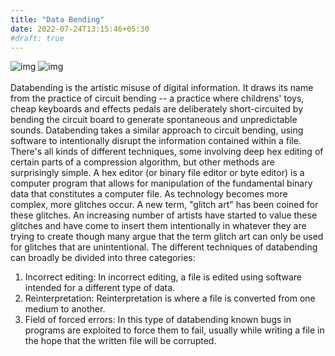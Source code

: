 ```yaml
---
title: "Data Bending"
date: 2022-07-24T13:15:46+05:30
#draft: true
---
```

![img](https://external-content.duckduckgo.com/iu/?u=https%3A%2F%2Ftse1.mm.bing.net%2Fth%3Fid%3DOIP.s7_sp2tGLHalcnpZTPELMAHaE8%26pid%3DApi&f=1)
![img](https://external-content.duckduckgo.com/iu/?u=https%3A%2F%2Ftse3.mm.bing.net%2Fth%3Fid%3DOIP.3mHON0qJAwp8j86TP7_VDgHaFj%26pid%3DApi&f=1 "glitch art")
\
\
Databending is the artistic misuse of digital information. It draws its name from the practice of circuit bending -- a practice where childrens' toys, cheap keyboards and effects pedals are deliberately short-circuited by bending the circuit board to generate spontaneous and unpredictable sounds. Databending takes a similar approach to circuit bending, using software to intentionally disrupt the information contained within a file. There's all kinds of different techniques, some involving deep hex editing of certain parts of a compression algorithm, but other methods are surprisingly simple. A hex editor (or binary file editor or byte editor) is a computer program that allows for manipulation of the fundamental binary data that constitutes a computer file.
    As technology becomes more complex, more glitches occur. A new term, "glitch art" has been coined for these glitches. An increasing number of artists have started to value these glitches and have come to insert them intentionally in whatever they are trying to create though many argue that the term glitch art can only be used for glitches that are unintentional.
The different techniques of databending can broadly be divided into three categories:
1. Incorrect editing: In incorrect editing, a file is edited using software intended for a different type of data.
2. Reinterpretation: Reinterpretation is where a file is converted from one medium to another.
3. Field of forced errors: In this type of databending known bugs in programs are exploited to force them to fail, usually while writing a file in the hope that the written file will be corrupted.